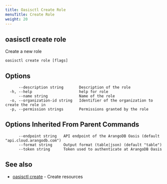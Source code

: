 ```yaml
---
title: Oasisctl Create Role
menuTitle: Create Role
weight: 20
---
```

## oasisctl create role

Create a new role

```
oasisctl create role [flags]
```

## Options
```
      --description string       Description of the role
  -h, --help                     help for role
      --name string              Name of the role
  -o, --organization-id string   Identifier of the organization to create the role in
  -p, --permission strings       Permissions granted by the role
```

## Options Inherited From Parent Commands
```
      --endpoint string   API endpoint of the ArangoDB Oasis (default "api.cloud.arangodb.com")
      --format string     Output format (table|json) (default "table")
      --token string      Token used to authenticate at ArangoDB Oasis
```

## See also
* [oasisctl create](_index.md)	 - Create resources

